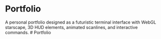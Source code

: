 # Portfolio
A personal portfolio designed as a futuristic terminal interface with WebGL starscape, 3D HUD elements, animated scanlines, and interactive commands.
#   P o r t f o l i o  
 